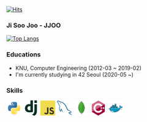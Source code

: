 <!--
**jjs576/jjs576** is a ✨ _special_ ✨ repository because its `README.md` (this file) appears on your GitHub profile.

Here are some ideas to get you started:

- 🔭 I’m currently working on ...
- 🌱 I’m currently learning ...
- 👯 I’m looking to collaborate on ...
- 🤔 I’m looking for help with ...
- 💬 Ask me about ...
- 📫 How to reach me: ...
- 😄 Pronouns: ...
- ⚡ Fun fact: ...
-->
[![Hits](https://hits.seeyoufarm.com/api/count/incr/badge.svg?url=https%3A%2F%2Fgithub.com%2Fjjs576&count_bg=%2379C83D&title_bg=%23555555&icon=&icon_color=%23E7E7E7&title=hits&edge_flat=false)](https://hits.seeyoufarm.com)

### Ji Soo Joo - JJOO
 
[![Top Langs](https://github-readme-stats.vercel.app/api/top-langs/?username=jjs576&layout=compact)](https://github.com/anuraghazra/github-readme-stats)


### Educations

- KNU, Computer Engineering (2012-03 ~ 2019-02)
- I'm currently studying in 42 Seoul (2020-05 ~)


### Skills
<div>
 <img src="https://raw.githubusercontent.com/devicons/devicon/master/icons/python/python-original.svg" alt="python" width="40" height="40"/>
 <img src="https://raw.githubusercontent.com/devicons/devicon/master/icons/django/django-plain.svg" alt="django" width="40" height="40"/> 
 <img src="https://raw.githubusercontent.com/devicons/devicon/master/icons/javascript/javascript-original.svg" alt="javascript" width="40" height="40"/> 
 <img src="https://raw.githubusercontent.com/devicons/devicon/master/icons/mysql/mysql-original.svg" alt="mysql" width="40" height="40"/> 
 <img src="https://raw.githubusercontent.com/devicons/devicon/master/icons/mongodb/mongodb-original.svg" alt="mongodb" width="40" height="40"/> 
 <img src="https://raw.githubusercontent.com/devicons/devicon/master/icons/cplusplus/cplusplus-original.svg" alt="cpp" width="40" height="40"/>
 <img src="https://raw.githubusercontent.com/devicons/devicon/master/icons/docker/docker-original.svg" alt="docker" width="40" height="40"/> 
</div>

